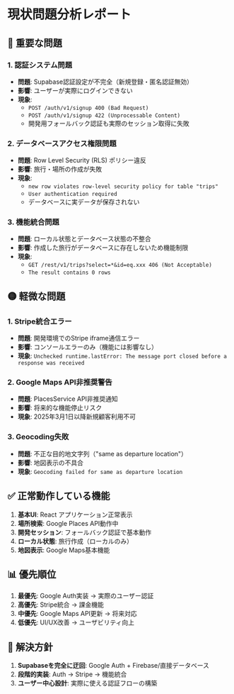 # 現状問題分析レポート

## 🔴 重要な問題

### 1. 認証システム問題
- **問題**: Supabase認証設定が不完全（新規登録・匿名認証無効）
- **影響**: ユーザーが実際にログインできない
- **現象**: 
  - `POST /auth/v1/signup 400 (Bad Request)`
  - `POST /auth/v1/signup 422 (Unprocessable Content)`
  - 開発用フォールバック認証も実際のセッション取得に失敗

### 2. データベースアクセス権限問題
- **問題**: Row Level Security (RLS) ポリシー違反
- **影響**: 旅行・場所の作成が失敗
- **現象**:
  - `new row violates row-level security policy for table "trips"`
  - `User authentication required`
  - データベースに実データが保存されない

### 3. 機能統合問題
- **問題**: ローカル状態とデータベース状態の不整合
- **影響**: 作成した旅行がデータベースに存在しないため機能制限
- **現象**:
  - `GET /rest/v1/trips?select=*&id=eq.xxx 406 (Not Acceptable)`
  - `The result contains 0 rows`

## 🟡 軽微な問題

### 1. Stripe統合エラー
- **問題**: 開発環境でのStripe iframe通信エラー
- **影響**: コンソールエラーのみ（機能には影響なし）
- **現象**: `Unchecked runtime.lastError: The message port closed before a response was received`

### 2. Google Maps API非推奨警告
- **問題**: PlacesService API非推奨通知
- **影響**: 将来的な機能停止リスク
- **現象**: 2025年3月1日以降新規顧客利用不可

### 3. Geocoding失敗
- **問題**: 不正な目的地文字列（"same as departure location"）
- **影響**: 地図表示の不具合
- **現象**: `Geocoding failed for same as departure location`

## ✅ 正常動作している機能

1. **基本UI**: React アプリケーション正常表示
2. **場所検索**: Google Places API動作中
3. **開発セッション**: フォールバック認証で基本動作
4. **ローカル状態**: 旅行作成（ローカルのみ）
5. **地図表示**: Google Maps基本機能

## 📊 優先順位

1. **最優先**: Google Auth実装 → 実際のユーザー認証
2. **高優先**: Stripe統合 → 課金機能
3. **中優先**: Google Maps API更新 → 将来対応
4. **低優先**: UI/UX改善 → ユーザビリティ向上

## 🎯 解決方針

1. **Supabaseを完全に迂回**: Google Auth + Firebase/直接データベース
2. **段階的実装**: Auth → Stripe → 機能統合
3. **ユーザー中心設計**: 実際に使える認証フローの構築